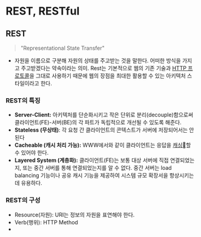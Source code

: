 # REST, RESTful

## REST
> "Representational State Transfer"

- 자원을 이름으로 구분해 자원의 상태를 주고받는 것을 말한다. 어떠한 방식을 가지고 주고받겠다는 약속이라는 의미. Rest는 기본적으로 웹의 기존 기술과 [HTTP 프로토콜](https://joshua1988.github.io/web-development/http-part1/)을 그대로 사용하기 때문에 웹의 장점을 최대한 활용할 수 있는 아키텍처 스타일이라고 한다.

### REST의 특징
- **Server-Client:** 아키텍처를 단순화시키고 작은 단위로 분리(decouple)함으로써 클라이언트(FE)-서버(BE)의 각 파트가 독립적으로 개선될 수 있도록 해준다.
- **Stateless (무상태)**: 각 요청 간 클라이언트의 콘텍스트가 서버에 저장되어서는 안 된다
- **Cacheable (캐시 처리 가능):** WWW에서와 같이 클라이언트는 응답을 [캐싱](https://goddaehee.tistory.com/171)할 수 있어야 한다.
- **Layered System (계층화):** 클라이언트(FE)는 보통 대상 서버에 직접 연결되었는지, 또는 중간 서버를 통해 연결되었는지를 알 수 없다. 중간 서버는 load balancing 기능이나 공유 캐시 기능을 제공하여 시스템 규모 확장서을 항상시키는 데 유용하다.

### REST의 구성
- Resource(자원): URI는 정보의 자원을 표연해야 한다.
- Verb(행위): HTTP Method
- 